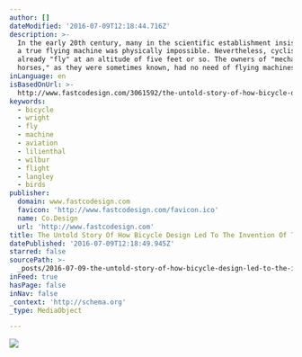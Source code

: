 ```yaml
---
author: []
dateModified: '2016-07-09T12:18:44.716Z'
description: >-
  In the early 20th century, many in the scientific establishment insisted that
  a true flying machine was physically impossible. Nevertheless, cyclists could
  already "fly" at an altitude of five feet or so. The owners of "mechanical
  horses," as they were sometimes known, had no need of flying machines.
inLanguage: en
isBasedOnUrl: >-
  http://www.fastcodesign.com/3061592/the-untold-story-of-how-bicycle-design-led-to-the-invention-of-the-airplane?utm_source=homepage&utm_medium=web&utm_campaign=storybandhomepage
keywords:
  - bicycle
  - wright
  - fly
  - machine
  - aviation
  - lilienthal
  - wilbur
  - flight
  - langley
  - birds
publisher:
  domain: www.fastcodesign.com
  favicon: 'http://www.fastcodesign.com/favicon.ico'
  name: Co.Design
  url: 'http://www.fastcodesign.com'
title: The Untold Story Of How Bicycle Design Led To The Invention Of The Airplane
datePublished: '2016-07-09T12:18:49.945Z'
starred: false
sourcePath: >-
  _posts/2016-07-09-the-untold-story-of-how-bicycle-design-led-to-the-invention.md
inFeed: true
hasPage: false
inNav: false
_context: 'http://schema.org'
_type: MediaObject

---
```

![](https://the-grid-user-content.s3-us-west-2.amazonaws.com/f74d910d-f0ba-4d43-93fd-4658724d5cee.jpg)